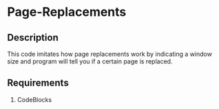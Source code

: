 # Page-Replacements
## Description
This code imitates how page replacements work by indicating a window size and program will tell you if a certain page is replaced.
## Requirements
1. CodeBlocks
